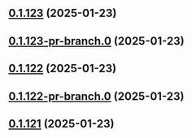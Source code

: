## [0.1.123](https://github.com/latha-414/AWS-CICD-web-app/compare/v0.1.123-pr-branch.0...v0.1.123) (2025-01-23)



## [0.1.123-pr-branch.0](https://github.com/latha-414/AWS-CICD-web-app/compare/v0.1.122...v0.1.123-pr-branch.0) (2025-01-23)



## [0.1.122](https://github.com/latha-414/AWS-CICD-web-app/compare/v0.1.122-pr-branch.0...v0.1.122) (2025-01-23)



## [0.1.122-pr-branch.0](https://github.com/latha-414/AWS-CICD-web-app/compare/v0.1.121...v0.1.122-pr-branch.0) (2025-01-23)



## [0.1.121](https://github.com/latha-414/AWS-CICD-web-app/compare/v0.1.121-pr-branch.0...v0.1.121) (2025-01-23)



